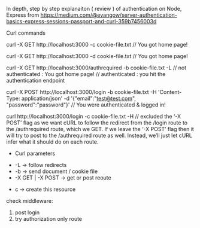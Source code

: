 In depth, step by step explanaiton ( review ) of authentication on Node, Express from https://medium.com/@evangow/server-authentication-basics-express-sessions-passport-and-curl-359b7456003d


Curl commands 

curl -X GET http://localhost:3000 -c cookie-file.txt
// You got home page!

curl -X GET http://localhost:3000 -d cookie-file.txt
// You got home page!

curl -X GET http://localhost:3000/authrequired -b cookie-file.txt -L
// not authenticated : You got home page!
// authenticated : you hit the authentication endpoint

curl -X POST http://localhost:3000/login -b cookie-file.txt -H 'Content-Type: application/json' -d '{"email":"test@test.com", "password":"password"}'
// You were authenticated & logged in!

curl http://localhost:3000/login -c cookie-file.txt -H 
// excluded the ‘-X POST’ flag as we want cURL to follow the redirect from the /login route to the /authrequired route, which we GET. If we leave the ‘-X POST’ flag then it will try to post to the /authrequired route as well. Instead, we’ll just let cURL infer what it should do on each route.



- Curl parameters
* -L -> follow redirects
* -b <fileNameWithExt> -> send document / cookie file
* -X GET | -X POST -> get or post reoute
- c <fileNameWithExt> -> create this resource


check middleware: 
1. post login 
2. try authorization only route
